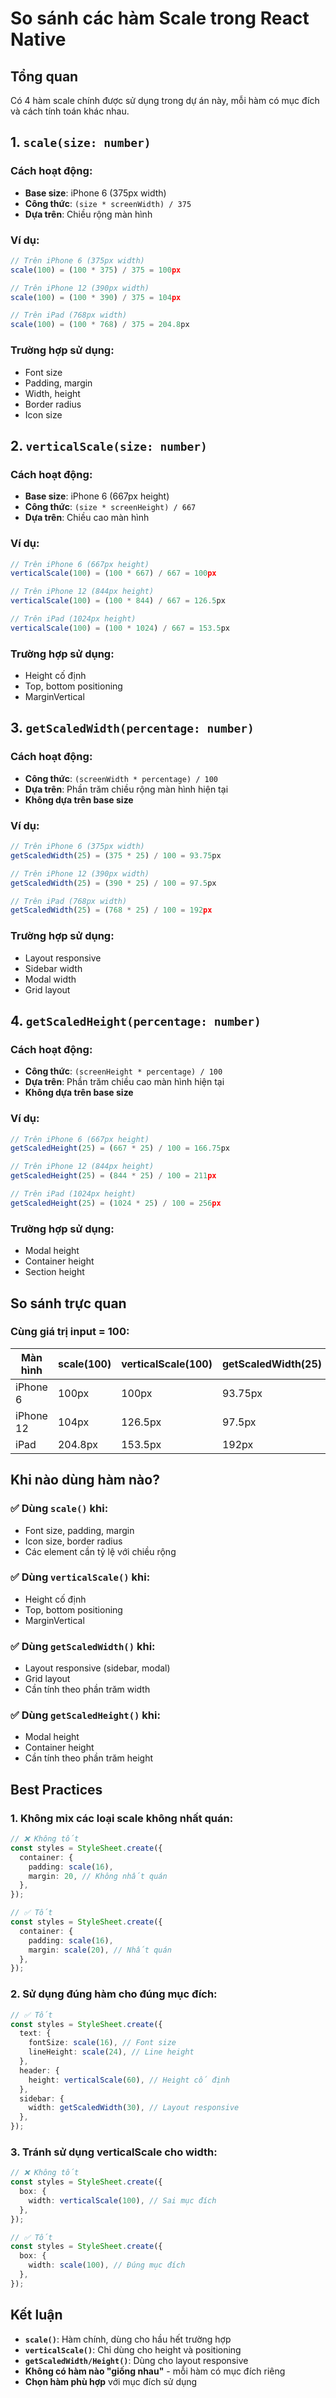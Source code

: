 # So sánh các hàm Scale trong React Native

## Tổng quan

Có 4 hàm scale chính được sử dụng trong dự án này, mỗi hàm có mục đích và cách tính toán khác nhau.

## 1. `scale(size: number)`

### Cách hoạt động:

- **Base size**: iPhone 6 (375px width)
- **Công thức**: `(size * screenWidth) / 375`
- **Dựa trên**: Chiều rộng màn hình

### Ví dụ:

```typescript
// Trên iPhone 6 (375px width)
scale(100) = (100 * 375) / 375 = 100px

// Trên iPhone 12 (390px width)
scale(100) = (100 * 390) / 375 = 104px

// Trên iPad (768px width)
scale(100) = (100 * 768) / 375 = 204.8px
```

### Trường hợp sử dụng:

- Font size
- Padding, margin
- Width, height
- Border radius
- Icon size

## 2. `verticalScale(size: number)`

### Cách hoạt động:

- **Base size**: iPhone 6 (667px height)
- **Công thức**: `(size * screenHeight) / 667`
- **Dựa trên**: Chiều cao màn hình

### Ví dụ:

```typescript
// Trên iPhone 6 (667px height)
verticalScale(100) = (100 * 667) / 667 = 100px

// Trên iPhone 12 (844px height)
verticalScale(100) = (100 * 844) / 667 = 126.5px

// Trên iPad (1024px height)
verticalScale(100) = (100 * 1024) / 667 = 153.5px
```

### Trường hợp sử dụng:

- Height cố định
- Top, bottom positioning
- MarginVertical

## 3. `getScaledWidth(percentage: number)`

### Cách hoạt động:

- **Công thức**: `(screenWidth * percentage) / 100`
- **Dựa trên**: Phần trăm chiều rộng màn hình hiện tại
- **Không dựa trên base size**

### Ví dụ:

```typescript
// Trên iPhone 6 (375px width)
getScaledWidth(25) = (375 * 25) / 100 = 93.75px

// Trên iPhone 12 (390px width)
getScaledWidth(25) = (390 * 25) / 100 = 97.5px

// Trên iPad (768px width)
getScaledWidth(25) = (768 * 25) / 100 = 192px
```

### Trường hợp sử dụng:

- Layout responsive
- Sidebar width
- Modal width
- Grid layout

## 4. `getScaledHeight(percentage: number)`

### Cách hoạt động:

- **Công thức**: `(screenHeight * percentage) / 100`
- **Dựa trên**: Phần trăm chiều cao màn hình hiện tại
- **Không dựa trên base size**

### Ví dụ:

```typescript
// Trên iPhone 6 (667px height)
getScaledHeight(25) = (667 * 25) / 100 = 166.75px

// Trên iPhone 12 (844px height)
getScaledHeight(25) = (844 * 25) / 100 = 211px

// Trên iPad (1024px height)
getScaledHeight(25) = (1024 * 25) / 100 = 256px
```

### Trường hợp sử dụng:

- Modal height
- Container height
- Section height

## So sánh trực quan

### Cùng giá trị input = 100:

| Màn hình  | scale(100) | verticalScale(100) | getScaledWidth(25) | getScaledHeight(25) |
| --------- | ---------- | ------------------ | ------------------ | ------------------- |
| iPhone 6  | 100px      | 100px              | 93.75px            | 166.75px            |
| iPhone 12 | 104px      | 126.5px            | 97.5px             | 211px               |
| iPad      | 204.8px    | 153.5px            | 192px              | 256px               |

## Khi nào dùng hàm nào?

### ✅ Dùng `scale()` khi:

- Font size, padding, margin
- Icon size, border radius
- Các element cần tỷ lệ với chiều rộng

### ✅ Dùng `verticalScale()` khi:

- Height cố định
- Top, bottom positioning
- MarginVertical

### ✅ Dùng `getScaledWidth()` khi:

- Layout responsive (sidebar, modal)
- Grid layout
- Cần tính theo phần trăm width

### ✅ Dùng `getScaledHeight()` khi:

- Modal height
- Container height
- Cần tính theo phần trăm height

## Best Practices

### 1. Không mix các loại scale không nhất quán:

```typescript
// ❌ Không tốt
const styles = StyleSheet.create({
  container: {
    padding: scale(16),
    margin: 20, // Không nhất quán
  },
});

// ✅ Tốt
const styles = StyleSheet.create({
  container: {
    padding: scale(16),
    margin: scale(20), // Nhất quán
  },
});
```

### 2. Sử dụng đúng hàm cho đúng mục đích:

```typescript
// ✅ Tốt
const styles = StyleSheet.create({
  text: {
    fontSize: scale(16), // Font size
    lineHeight: scale(24), // Line height
  },
  header: {
    height: verticalScale(60), // Height cố định
  },
  sidebar: {
    width: getScaledWidth(30), // Layout responsive
  },
});
```

### 3. Tránh sử dụng verticalScale cho width:

```typescript
// ❌ Không tốt
const styles = StyleSheet.create({
  box: {
    width: verticalScale(100), // Sai mục đích
  },
});

// ✅ Tốt
const styles = StyleSheet.create({
  box: {
    width: scale(100), // Đúng mục đích
  },
});
```

## Kết luận

- **`scale()`**: Hàm chính, dùng cho hầu hết trường hợp
- **`verticalScale()`**: Chỉ dùng cho height và positioning
- **`getScaledWidth/Height()`**: Dùng cho layout responsive
- **Không có hàm nào "giống nhau"** - mỗi hàm có mục đích riêng
- **Chọn hàm phù hợp** với mục đích sử dụng
